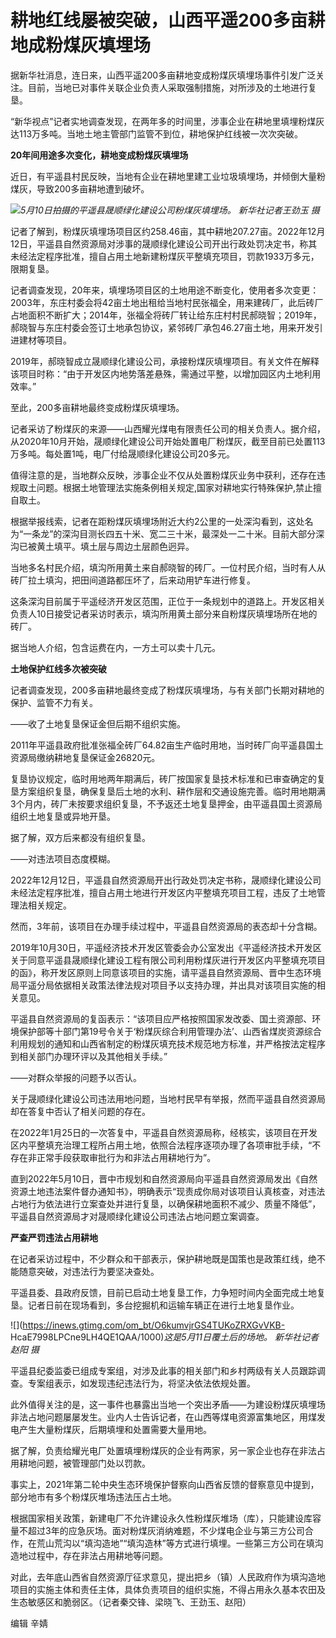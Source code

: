 # 耕地红线屡被突破，山西平遥200多亩耕地成粉煤灰填埋场

据新华社消息，连日来，山西平遥200多亩耕地变成粉煤灰填埋场事件引发广泛关注。目前，当地已对事件关联企业负责人采取强制措施，对所涉及的土地进行复垦。

“新华视点”记者实地调查发现，在两年多的时间里，涉事企业在耕地里填埋粉煤灰达113万多吨。当地土地主管部门监管不到位，耕地保护红线被一次次突破。

**20年间用途多次变化，耕地变成粉煤灰填埋场**

近日，有平遥县村民反映，当地有企业在耕地里建工业垃圾填埋场，并倾倒大量粉煤灰，导致200多亩耕地遭到破坏。

![](https://inews.gtimg.com/om_bt/OBeGRkitoXTWdJ5RbbKchPu_70p5gPLwX0GIfWMnxPxnUAA/1000)_5月10日拍摄的平遥县晟顺绿化建设公司粉煤灰填埋场。
新华社记者王劲玉 摄_

记者了解到，粉煤灰填埋场项目区约258.46亩，其中耕地207.27亩。2022年12月12日，平遥县自然资源局对涉事的晟顺绿化建设公司开出行政处罚决定书，称其未经法定程序批准，擅自占用土地新建粉煤灰平整填充项目，罚款1933万多元，限期复垦。

记者调查发现，20年来，填埋场项目区的土地用途不断变化，使用者多次变更：2003年，东庄村委会将42亩土地出租给当地村民张福全，用来建砖厂，此后砖厂占地面积不断扩大；2014年，张福全将砖厂转让给东庄村村民郝晓智；2019年，郝晓智与东庄村委会签订土地承包协议，紧邻砖厂承包46.27亩土地，用来开发引进建材等项目。

2019年，郝晓智成立晟顺绿化建设公司，承接粉煤灰填埋项目。有关文件在解释该项目时称：“由于开发区内地势落差悬殊，需通过平整，以增加园区内土地利用效率。”

至此，200多亩耕地最终变成粉煤灰填埋场。

记者采访了粉煤灰的来源——山西耀光煤电有限责任公司的相关负责人。据介绍，从2020年10月开始，晟顺绿化建设公司开始处置电厂粉煤灰，截至目前已处置113万多吨。每处置1吨，电厂付给晟顺绿化建设公司20多元。

值得注意的是，当地群众反映，涉事企业不仅从处置粉煤灰业务中获利，还存在违规取土问题。根据土地管理法实施条例相关规定,国家对耕地实行特殊保护,禁止擅自取土。

根据举报线索，记者在距粉煤灰填埋场附近大约2公里的一处深沟看到，这处名为“一条龙”的深沟目测长四五十米、宽二三十米，最深处一二十米。目前大部分深沟已被黄土填平。填土层与周边土层颜色迥异。

当地多名村民介绍，填沟所用黄土来自郝晓智的砖厂。一位村民介绍，当时有人从砖厂拉土填沟，把田间道路都压坏了，后来动用铲车进行修复。

这条深沟目前属于平遥经济开发区范围，正位于一条规划中的道路上。开发区相关负责人10日接受记者采访时表示，填沟所用黄土部分来自粉煤灰填埋场所在地的砖厂。

据当地人介绍，包含运费在内，一方土可以卖十几元。

**土地保护红线多次被突破**

记者调查发现，200多亩耕地最终变成了粉煤灰填埋场，与有关部门长期对耕地的保护、监管不力有关。

——收了土地复垦保证金但后期不组织实施。

2011年平遥县政府批准张福全砖厂64.82亩生产临时用地，当时砖厂向平遥县国土资源局缴纳耕地复垦保证金26820元。

复垦协议规定，临时用地两年期满后，砖厂按国家复垦技术标准和已审查确定的复垦方案组织复垦，确保复垦后土地的水利、耕作层和交通设施完善。临时用地期满3个月内，砖厂未按要求组织复垦，不予返还土地复垦押金，由平遥县国土资源局组织土地复垦或异地开垦。

据了解，双方后来都没有组织复垦。

——对违法项目态度模糊。

2022年12月12日，平遥县自然资源局开出行政处罚决定书称，晟顺绿化建设公司未经法定程序批准，擅自占用土地进行开发区内平整填充项目工程，违反了土地管理法相关规定。

然而，3年前，该项目在办理手续过程中，平遥县自然资源局的表态却十分含糊。

2019年10月30日，平遥经济技术开发区管委会办公室发出《平遥经济技术开发区关于同意平遥县晟顺绿化建设工程有限公司利用粉煤灰进行开发区内平整填充项目的函》，称开发区原则上同意该项目的实施，请平遥县自然资源局、晋中生态环境局平遥分局依据相关政策法律法规对项目予以支持办理，并出具对该项目实施的相关意见。

平遥县自然资源局的复函表示：“该项目应严格按照国家发改委、国土资源部、环境保护部等十部门第19号令关于‘粉煤灰综合利用管理办法’、山西省煤炭资源综合利用规划的通知和山西省制定的粉煤灰填充技术规范地方标准，并严格按法定程序到相关部门办理环评以及其他相关手续。”

——对群众举报的问题予以否认。

关于晟顺绿化建设公司违法用地问题，当地村民早有举报，然而平遥县自然资源局却在答复中否认了相关问题的存在。

在2022年1月25日的一次答复中，平遥县自然资源局称，经核实，该项目在开发区内平整填充治理工程所占用土地，依照合法程序逐项办理了各项审批手续，“不存在非正常手段获取审批行为和非法占用耕地行为”。

直到2022年5月10日，晋中市规划和自然资源局向平遥县自然资源局发出《自然资源土地违法案件督办通知书》，明确表示“现责成你局对该项目认真核查，对违法占地行为依法进行立案查处并进行复垦，以确保耕地面积不减少、质量不降低”，平遥县自然资源局才对晟顺绿化建设公司违法占地问题立案调查。

**严查严罚违法占用耕地**

在记者采访过程中，不少群众和干部表示，保护耕地既是国策也是政策红线，绝不能随意突破，对违法行为要坚决查处。

平遥县委、县政府反馈，目前已启动土地复垦工作，力争短时间内全面完成土地复垦。记者日前在现场看到，多台挖掘机和运输车辆正在进行土地复垦作业。

![](https://inews.gtimg.com/om_bt/O6kumvjrGS4TUKoZRXGvVKB-
HcaE7998LPCne9LH4QE1QAA/1000)_这是5月11日覆土后的场地。 新华社记者赵阳 摄_

平遥县纪委监委已组成专案组，对涉及此事的相关部门和乡村两级有关人员跟踪调查。专案组表示，如发现违纪违法行为，将坚决依法依规处置。

此外值得关注的是，这一事件也暴露出当地一个突出矛盾——为建设粉煤灰填埋场非法占地问题屡屡发生。业内人士告诉记者，在山西等煤电资源富集地区，用煤发电产生大量粉煤灰，后期填埋和处置需要大量用地。

据了解，负责给耀光电厂处置填埋粉煤灰的企业有两家，另一家企业也存在非法占用耕地问题，被管理部门处以罚款。

事实上，2021年第二轮中央生态环境保护督察向山西省反馈的督察意见中提到，部分地市有多个粉煤灰堆场违法压占土地。

根据国家相关政策，新建电厂不允许建设永久性粉煤灰堆场（库），只能建设库容量不超过3年的应急灰场。面对粉煤灰消纳难题，不少煤电企业与第三方公司合作，在荒山荒沟以“填沟造地”“填沟造林”等方式进行填埋。一些第三方公司在填沟造地过程中，存在非法占用耕地等问题。

对此，去年底山西省自然资源厅征求意见，提出把乡（镇）人民政府作为填沟造地项目的实施主体和责任主体，具体负责项目的组织实施，不得占用永久基本农田及生态敏感区和脆弱区。（记者秦交锋、梁晓飞、王劲玉、赵阳）

编辑 辛婧

